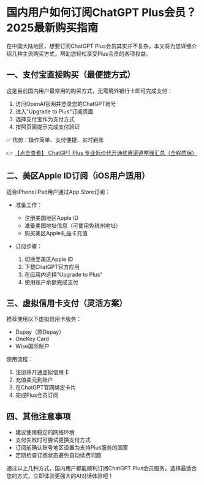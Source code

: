 # 国内用户如何订阅ChatGPT Plus会员？2025最新购买指南

在中国大陆地区，想要订阅ChatGPT Plus会员其实并不复杂。本文将为您详细介绍几种主流购买方式，帮助您轻松享受Plus会员的各项权益。

## 一、支付宝直接购买（最便捷方式）

这是目前国内用户最常用的购买方式，无需境外银行卡即可完成支付：

1. 访问OpenAI官网并登录您的ChatGPT账号
2. 进入"Upgrade to Plus"订阅页面
3. 选择支付宝作为支付方式
4. 按照页面提示完成支付验证

✅ 优势：操作简单、支付便捷、实时到账

👉 [【点击查看】 ChatGPT Plus 专业低价代开通优惠渠道整理汇总（全程质保）](https://bit.ly/DaiKai)

## 二、美区Apple ID订阅（iOS用户适用）

适合iPhone/iPad用户通过App Store订阅：

- 准备工作：
  - 注册美国地区Apple ID
  - 准备美国地址信息（可使用免税州地址）
  - 购买美区Apple礼品卡充值

- 订阅步骤：
  1. 切换至美区Apple ID
  2. 下载ChatGPT官方应用
  3. 在应用内选择"Upgrade to Plus"
  4. 使用账户余额完成支付

## 三、虚拟信用卡支付（灵活方案）

推荐使用以下虚拟信用卡服务：
- Dupay（原Depay）
- OneKey Card
- Wise国际账户

使用流程：
1. 注册并开通虚拟信用卡
2. 充值美元到账户
3. 在ChatGPT官网绑定卡片
4. 完成Plus会员订阅

## 四、其他注意事项

- 建议使用稳定的网络环境
- 支付失败时可尝试更换支付方式
- 订阅前确认账号地区设置为支持Plus服务的国家
- 定期检查订阅状态避免自动续费问题

通过以上几种方式，国内用户都能顺利订阅ChatGPT Plus会员服务。选择最适合您的方式，立即体验更强大的AI对话体验吧！